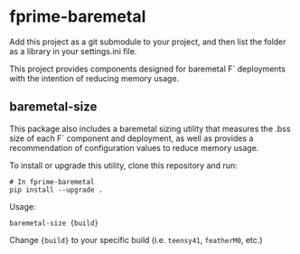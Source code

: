 # fprime-baremetal

Add this project as a git submodule to your project, and then list the folder as a library in your settings.ini file.

This project provides components designed for baremetal F´ deployments with the intention of reducing memory usage.

## baremetal-size

This package also includes a baremetal sizing utility that measures the .bss size of each F´ component and deployment, as well
as provides a recommendation of configuration values to reduce memory usage.

To install or upgrade this utility, clone this repository and run:
```shell
# In fprime-baremetal
pip install --upgrade .
```

Usage:
```shell
baremetal-size {build}
```

Change `{build}` to your specific build (i.e. `teensy41`, `featherM0`, etc.)